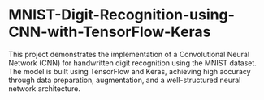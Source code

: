 # MNIST-Digit-Recognition-using-CNN-with-TensorFlow-Keras
This project demonstrates the implementation of a Convolutional Neural Network (CNN) for handwritten digit recognition using the MNIST dataset. The model is built using TensorFlow and Keras, achieving high accuracy through data preparation, augmentation, and a well-structured neural network architecture.

